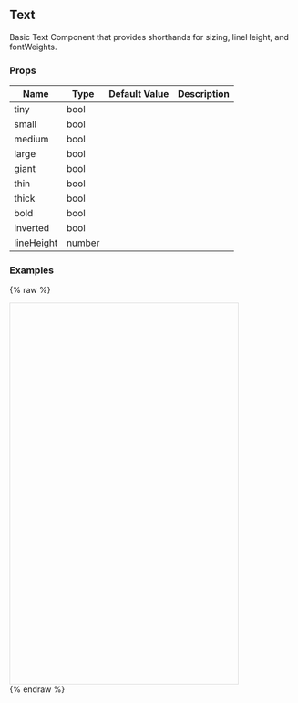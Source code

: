 ## Text 
 
Basic Text Component that provides shorthands for sizing,
lineHeight, and fontWeights.
 ### Props
Name | Type | Default Value | Description
--- | --- | --- | --- 
tiny | bool  |   | 
small | bool  |   | 
medium | bool  |   | 
large | bool  |   | 
giant | bool  |   | 
thin | bool  |   | 
thick | bool  |   | 
bold | bool  |   | 
inverted | bool  |   | 
lineHeight | number  |   | 
 

  ### Examples

  {% raw %}

  <script src="https://fb.me/react-15.2.1.js"></script>
  <script src="https://fb.me/react-dom-15.2.1.js"></script>
  <script src="https://rawgit.com/bmcmahen/panza/docs/docs/assets/ReactNative.js"></script>
  <script src="https://rawgit.com/bmcmahen/panza/docs/docs/assets/panza.web.js"></script>
  <link href='https://cdn.rawgit.com/driftyco/ionicons/3.0/dist/css/ionicons.css' rel='stylesheet'><link>
  <div style="position: relative; width: 400px; height: 667px; border: 1px solid #ddd;" id='react-root'></div>
  <script>
'use strict';

var _Panza = Panza;
var Button = _Panza.Button;
var Divider = _Panza.Divider;
var Base = _Panza.Base;
var Text = _Panza.Text;
var _ReactNative = ReactNative;
var ListView = _ReactNative.ListView;


function noop() {
  console.log('button pressed');
}

var ds = new ListView.DataSource({
  rowHasChanged: function rowHasChanged(r1, r2) {
    return r1 !== r2;
  }
});

var Module = function Module(_ref) {
  var examples = _ref.examples;


  var datas = ds.cloneWithRows(examples);

  return React.createElement(Base, {
    Component: ListView,
    dataSource: datas,
    renderRow: function renderRow(row) {
      return React.createElement(
        Base,
        { py: 2 },
        React.createElement(
          Base,
          { px: 2 },
          React.createElement(
            Text,
            { mb: 1, bold: true },
            row.title
          )
        ),
        React.createElement(
          Base,
          row.props,
          row.render()
        ),
        React.createElement(
          Base,
          { p: 2, mt: 1 },
          React.createElement(
            'code',
            null,
            React.createElement(
              'pre',
              null,
              row.exampleString || row.code
            )
          )
        )
      );
    },
    renderSeparator: function renderSeparator(a, b) {
      return React.createElement(Divider, { key: a + b });
    }
  });
};

var Examples = function Examples() {
  var _Panza2 = Panza;
  var Text = _Panza2.Text;


  return [{
    title: 'Tiny',
    render: function render() {
      return React.createElement(
        Text,
        { tiny: true },
        'Hello world'
      );
    },
    code: '<Text tiny>Hello world</Text>'
  }, {
    title: 'Small',
    render: function render() {
      return React.createElement(
        Text,
        { small: true },
        'Hello world'
      );
    },
    code: '<Text small>Hello world</Text>'
  }, {
    title: 'Medium',
    render: function render() {
      return React.createElement(
        Text,
        null,
        'Hello world'
      );
    },
    code: '<Text>Hello world</Text>'
  }, {
    title: 'Large',
    render: function render() {
      return React.createElement(
        Text,
        { large: true },
        'Hello world'
      );
    },
    code: '<Text large>Hello world</Text>'
  }, {
    title: 'Giant',
    render: function render() {
      return React.createElement(
        Text,
        { giant: true },
        'Hello world'
      );
    },
    code: '<Text giant>Hello world</Text>'
  }, {
    title: 'Primary color',
    render: function render() {
      return React.createElement(
        Text,
        { color: 'primary' },
        'Hello world'
      );
    },
    code: '<Text color=\'primary\'>Hello world</Text>'
  }, {
    title: 'Bold',
    render: function render() {
      return React.createElement(
        Text,
        { bold: true },
        'Hello world'
      );
    },
    code: '<Text bold>Hello world</Text>'
  }, {
    title: 'All together now',
    render: function render() {
      return React.createElement(
        Text,
        { giant: true, color: 'primary', thin: true },
        'Hello world'
      );
    },
    code: '<Text giant color=\'primary\' thin>Hello world</Text>'
  }].map(function (p) {
    p.props = { px: 2 };
    return p;
  });
};

var App = function App() {
  return React.createElement(Module, { examples: Examples() });
};

ReactNative.AppRegistry.registerComponent('MyApp', function () {
  return App;
});
ReactNative.AppRegistry.runApplication('MyApp', {
  rootTag: document.getElementById('react-root')
});
  </script>
  {% endraw %}
